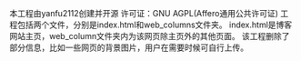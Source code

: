 本工程由yanfu2112创建并开源
许可证：GNU AGPL(Affero通用公共许可证)
工程包括两个文件，分别是index.html和web_columns文件夹。
index.html是博客网站主页，web_column文件夹内为该网页除主页外的其他页面。
该工程删除了部分信息，比如一些网页的背景图片，用户在需要时候可自行上传。
